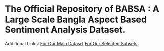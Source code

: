 # The Official Repository of BABSA : A Large Scale Bangla Aspect Based Sentiment Analysis Dataset.

Additional Links: [For Our Main Dataset](./data/main/info.md) [For Our Selected Subsets](./data/subsets/info.md) 


